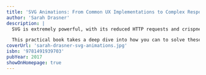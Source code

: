 ```yaml
---
title: 'SVG Animations: From Common UX Implementations to Complex Responsive Animation'
author: 'Sarah Drasner'
description: |
  SVG is extremely powerful, with its reduced HTTP requests and crispness on any display. It becomes increasingly more interesting as you explore its capabilities for responsive animation and performance boons. When you animate SVG, you must be aware of normal image traits like composition, color, implementation, and optimization. But when you animate, it increases the complexity of each of these factors exponentially.

  This practical book takes a deep dive into how you can to solve these problems.
coverUrl: 'sarah-drasner-svg-animations.jpg'
isbn: '9781491939703'
pubYear: 2017
showOnHomepage: true
---
```

